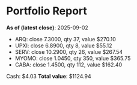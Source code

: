 # Portfolio Report
**As of (latest close)**: 2025-09-02

- ARQ: close 7.3000, qty 37, value $270.10
- UPXI: close 6.8900, qty 8, value $55.12
- SERV: close 10.2900, qty 26, value $267.54
- MYOMO: close 1.0450, qty 350, value $365.75
- CABA: close 1.4500, qty 112, value $162.40

Cash: $4.03
**Total value**: $1124.94